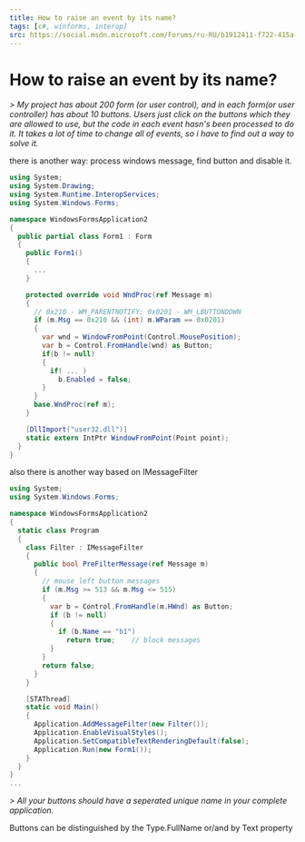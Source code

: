 ```yaml
---
title: How to raise an event by its name?
tags: [c#, winforms, interop]
src: https://social.msdn.microsoft.com/Forums/ru-RU/b1912411-f722-415a-b5ae-dd32bff10efd/how-to-raise-an-event-by-its-name?forum=csharpgeneral
---
```

# How to raise an event by its name?
*> My project has about 200 form (or user control), and in each form(or user controller) has about 10 buttons. Users just click on the buttons which they are allowed to use, but the code in each event hasn's been processed to do it. It takes a lot of time to change all of events, so i have to find out a way to solve it.*

there is another way: process windows message, find button and disable it.
```c#
using System;
using System.Drawing;
using System.Runtime.InteropServices;
using System.Windows.Forms;

namespace WindowsFormsApplication2
{
  public partial class Form1 : Form
  {
    public Form1()
    {
      ...
    }

    protected override void WndProc(ref Message m)
    {
      // 0x210 - WM_PARENTNOTIFY; 0x0201 - WM_LBUTTONDOWN
      if (m.Msg == 0x210 && (int) m.WParam == 0x0201)
      {
        var wnd = WindowFromPoint(Control.MousePosition);
        var b = Control.FromHandle(wnd) as Button;  
        if(b != null)
        {
          if( ... )
            b.Enabled = false;
        }
      }
      base.WndProc(ref m);
    }

    [DllImport("user32.dll")]
    static extern IntPtr WindowFromPoint(Point point);
  }
}
```
also there is another way based on IMessageFilter
```c#
using System;
using System.Windows.Forms;

namespace WindowsFormsApplication2
{
  static class Program
  {
    class Filter : IMessageFilter
    {
      public bool PreFilterMessage(ref Message m)
      {
        // mouse left button messages  
        if (m.Msg >= 513 && m.Msg <= 515) 
        {
          var b = Control.FromHandle(m.HWnd) as Button;
          if (b != null)
          {
            if (b.Name == "b1")
              return true;    // block messages
          }
        }
        return false;
      }
    }

    [STAThread]
    static void Main()
    {
      Application.AddMessageFilter(new Filter());
      Application.EnableVisualStyles();
      Application.SetCompatibleTextRenderingDefault(false);
      Application.Run(new Form1());
    }
  }
}
...
```
*> All your buttons should have a seperated unique name in your complete application.*

Buttons can be distinguished by the Type.FullName or/and by Text property